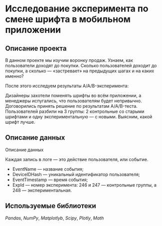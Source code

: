 # Исследование эксперимента по смене шрифта в мобильном приложении

## Описание проекта
В данном проекте мы изучим воронку продаж. Узнаем, как пользователи доходят до покупки. Сколько пользователей доходит до покупки, а сколько — «застревает» на предыдущих шагах и на каких именно?

После этого исследуем результаты A/A/B-эксперимента:

Дизайнеры захотели поменять шрифты во всём приложении, а менеджеры испугались, что пользователям будет непривычно. Договорились принять решение по результатам A/A/B-теста. Пользователей разбили на 3 группы: 2 контрольные со старыми шрифтами и одну экспериментальную — с новыми. Выясним, какой шрифт лучше.
## Описание данных
Описание данных

Каждая запись в логе — это действие пользователя, или событие. 

- EventName — название события;
- DeviceIDHash — уникальный идентификатор пользователя;
- EventTimestamp — время события;
- ExpId — номер эксперимента: 246 и 247 — контрольные группы, а 248 — экспериментальная.
## Используемые библиотеки
*Pandas*, *NumPy*, *Matplotlyb*, *Scipy*, *Plotly*, *Math*
